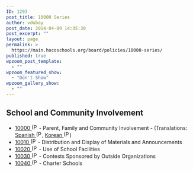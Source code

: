 ```yaml
---
ID: 1293
post_title: 10000 Series
author: vdubay
post_date: 2014-04-09 14:35:30
post_excerpt: ""
layout: page
permalink: >
  https://main.hocoschools.org/board/policies/10000-series/
published: true
wpzoom_post_template:
  - ""
wpzoom_featured_show:
  - "Don't Show"
wpzoom_gallery_show:
  - ""
---
```

<h2>School and Community Involvement</h2>
<ul>
  <li><a href="/f/board/policies/10000.pdf">10000 <img src="/f/images/bullet-pdf.gif" border="0" align="bottom" width="16" height="16" alt="(PDF)" /></a> - Parent, Family and Community Involvement - (Translations: <a href="/f/languages/files_span/policy10000_spa.pdf">Spanish <img src="/f/images/bullet-pdf.gif" border="0" align="bottom" width="16" height="16" alt="(PDF)" /></a>, <a href="/f/languages/files_kor/policy10000_kor.pdf">Korean <img src="/f/images/bullet-pdf.gif" border="0" align="bottom" width="16" height="16" alt="(PDF)" /></a>)</li>
  <li><a href="/f/board/policies/10010.pdf">10010 <img src="/f/images/bullet-pdf.gif" border="0" align="bottom" width="16" height="16" alt="(PDF)" /></a> - Distribution and Display of Materials and Announcements</li>
  <li><a href="/f/board/policies/10020.pdf">10020 <img src="/f/images/bullet-pdf.gif" border="0" align="bottom" width="16" height="16" alt="(PDF)" /></a> - Use of School Facilities</li>
  <li><a href="/f/board/policies/10030.pdf">10030 <img src="/f/images/bullet-pdf.gif" border="0" align="bottom" width="16" height="16" alt="(PDF)" /></a> - Contests Sponsored by Outside Organizations</li>
  <li><a href="/f/board/policies/10040.pdf">10040 <img src="/f/images/bullet-pdf.gif" border="0" align="bottom" width="16" height="16" alt="(PDF)" /></a> - Charter Schools</li>
</ul>